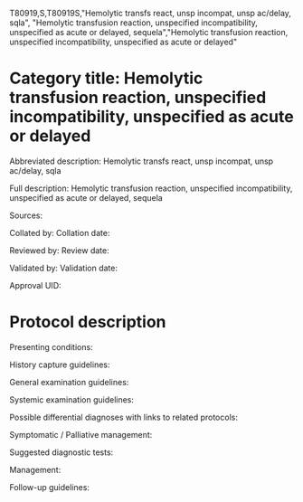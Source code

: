 T80919,S,T80919S,"Hemolytic transfs react, unsp incompat, unsp ac/delay, sqla", "Hemolytic transfusion reaction, unspecified incompatibility, unspecified as acute or delayed, sequela","Hemolytic transfusion reaction, unspecified incompatibility, unspecified as acute or delayed"
# Category title: Hemolytic transfusion reaction, unspecified incompatibility, unspecified as acute or delayed

Abbreviated description: Hemolytic transfs react, unsp incompat, unsp ac/delay, sqla

Full description: Hemolytic transfusion reaction, unspecified incompatibility, unspecified as acute or delayed, sequela

Sources:

Collated by:
Collation date:

Reviewed by:
Review date:

Validated by:
Validation date:

Approval UID:

# Protocol description

Presenting conditions:

History capture guidelines:

General examination guidelines:

Systemic examination guidelines:

Possible differential diagnoses with links to related protocols:

Symptomatic / Palliative management:

Suggested diagnostic tests:

Management:

Follow-up guidelines:
